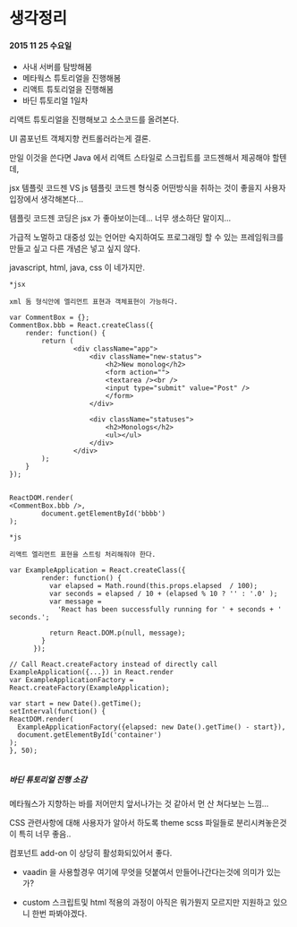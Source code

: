 # 생각정리

#### 2015 11 25 수요일

- 사내 서버를 탐방해봄
- 메타웍스 튜토리얼을 진행해봄
- 리액트 튜토리얼을 진행해봄
- 바딘 튜토리얼 1일차

리액트 튜토리얼을 진행해보고 소스코드를 올려본다.

UI 콤포넌트 객체지향 컨트롤러라는게 결론.

만일 이것을 쓴다면 Java 에서 리액트 스타일로 스크립트를 코드젠해서 제공해야 할텐데,

jsx 템플릿 코드젠 VS js 템플릿 코드젠 형식중 어떤방식을 취하는 것이 좋을지 사용자 입장에서 생각해본다...

템플릿 코드젠 코딩은 jsx 가 좋아보이는데... 너무 생소하단 말이지...

가급적 노멀하고 대중성 있는 언어만 숙지하여도 프로그래밍 할 수 있는 프레임워크를 만들고 싶고 다른 개념은 넣고 싶지 않다.

javascript, html, java, css 이 네가지만.


```
*jsx

xml 돔 형식안에 엘리먼트 표현과 객체표현이 가능하다.

var CommentBox = {};
CommentBox.bbb = React.createClass({
    render: function() {
        return (
                <div className="app">
                    <div className="new-status">
                        <h2>New monolog</h2>
                        <form action="">
                        <textarea /><br />
                        <input type="submit" value="Post" />
                        </form>
                    </div>

                    <div className="statuses">
                        <h2>Monologs</h2>
                        <ul></ul>
                    </div>
                </div>
        );
    }
});


ReactDOM.render(
<CommentBox.bbb />,
        document.getElementById('bbbb')
);

```

```
*js

리액트 엘리먼트 표현을 스트링 처리해줘야 한다.

var ExampleApplication = React.createClass({
        render: function() {
          var elapsed = Math.round(this.props.elapsed  / 100);
          var seconds = elapsed / 10 + (elapsed % 10 ? '' : '.0' );
          var message =
            'React has been successfully running for ' + seconds + ' seconds.';

          return React.DOM.p(null, message);
        }
      });

// Call React.createFactory instead of directly call ExampleApplication({...}) in React.render
var ExampleApplicationFactory = React.createFactory(ExampleApplication);

var start = new Date().getTime();
setInterval(function() {
ReactDOM.render(
  ExampleApplicationFactory({elapsed: new Date().getTime() - start}),
  document.getElementById('container')
);
}, 50);


```


##### 바딘 튜토리얼 진행 소감

메타웤스가 지향하는 바를 저어만치 앞서나가는 것 같아서 먼 산 쳐다보는 느낌...

CSS 관련사항에 대해 사용자가 알아서 하도록 theme scss 파일들로 분리시켜놓은것이 특히 너무 좋음..

컴포넌트 add-on 이 상당히 활성화되있어서 좋다.

 - vaadin 을 사용할경우 여기에 무엇을 덧붙여서 만들어나간다는것에 의미가 있는가?

 - custom 스크립트및 html 적용의 과정이 아직은 뭐가뭔지 모르지만 지원하고 있으니 한번 파봐야겠다.




